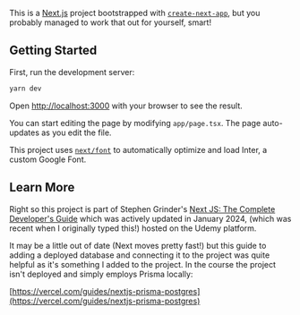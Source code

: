 This is a [Next.js](https://nextjs.org/) project bootstrapped with [`create-next-app`](https://github.com/vercel/next.js/tree/canary/packages/create-next-app), but you probably managed to work that out for yourself, smart!

## Getting Started

First, run the development server:

```bash
yarn dev
```

Open [http://localhost:3000](http://localhost:3000) with your browser to see the result.

You can start editing the page by modifying `app/page.tsx`. The page auto-updates as you edit the file.

This project uses [`next/font`](https://nextjs.org/docs/basic-features/font-optimization) to automatically optimize and load Inter, a custom Google Font.

## Learn More

Right so this project is part of Stephen Grinder's [Next JS: The Complete Developer's Guide](https://www.udemy.com/course/next-js-the-complete-developers-guide/) which was actively updated in January 2024, (which was recent when I originally typed this!) hosted on the Udemy platform.

It may be a little out of date (Next moves pretty fast!) but this guide to adding a deployed database and connecting it to the project was quite helpful as it's something I added to the project. In the course the project isn't deployed and simply employs Prisma locally:

[https://vercel.com/guides/nextjs-prisma-postgres](https://vercel.com/guides/nextjs-prisma-postgres)
